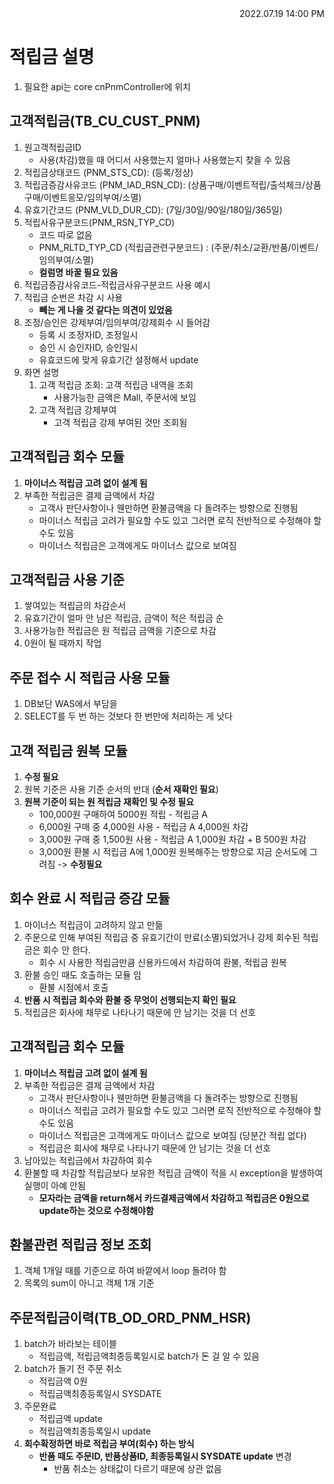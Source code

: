 <div style="text-align: right"> 2022.07.19 14:00 PM </div>

# 적립금 설명

1. 필요한 api는 core cnPnmController에 위치

## 고객적립금(TB_CU_CUST_PNM)
1. 원고객적립금ID
    - 사용(차감)했을 때 어디서 사용했는지 얼마나 사용했는지 찾을 수 있음
2. 적립금상태코드 (PNM_STS_CD): (등록/정상)
3. 적립금증감사유코드 (PNM_IAD_RSN_CD): (상품구매/이벤트적립/출석체크/상품구매/이벤트응모/임의부여/소멸)
4. 유효기간코드 (PNM_VLD_DUR_CD): (7일/30일/90일/180일/365일)
5. 적립사유구분코드(PNM_RSN_TYP_CD)
    - 코드 따로 없음
    - PNM_RLTD_TYP_CD (적립금관련구분코드) : (주문/취소/교환/반품/이벤트/임의부여/소멸)
    - **컬럼명 바꿀 필요 있음**
6. 적립금증감사유코드-적립금사유구분코드 사용 예시
7. 적립금 순번은 차감 시 사용
    - **빼는 게 나을 것 같다는 의견이 있었음**
8. 조정/승인은 강제부여/임의부여/강제회수 시 들어감
    - 등록 시 조정자ID, 조정일시
    - 승인 시 승인자ID, 승인일시
    - 유효코드에 맞게 유효기간 설정해서 update
9. 화면 설명
    1. 고객 적립금 조회: 고객 적립금 내역을 조회
        - 사용가능한 금액은 Mall, 주문서에 보임
    2. 고객 적립금 강제부여
        - 고객 적립금 강제 부여된 것만 조회됨

## 고객적립금 회수 모듈
1. **마이너스 적립금 고려 없이 설계 됨**
2. 부족한 적립금은 결제 금액에서 차감
    - 고객사 판단사항이나 웬만하면 환불금액을 다 돌려주는 방향으로 진행됨
    - 마이너스 적립금 고려가 필요할 수도 있고 그러면 로직 전반적으로 수정해야 할 수도 있음
    - 마이너스 적립금은 고객에게도 마이너스 값으로 보여짐

## 고객적립금 사용 기준
1. 쌓여있는 적립금의 차감순서
2. 유효기간이 얼마 안 남은 적립금, 금액이 적은 적립금 순
3. 사용가능한 적립금은 원 적립금 금액을 기준으로 차감
4. 0원이 될 때까지 작업

## 주문 접수 시 적립금 사용 모듈
1. DB보단 WAS에서 부담을
2. SELECT를 두 번 하는 것보다 한 번만에 처리하는 게 낫다

## 고객 적립금 원복 모듈
1. **수정 필요**
2. 원복 기준은 사용 기준 순서의 반대 (**순서 재확인 필요**)
3. **원복 기준이 되는 원 적립금 재확인 및 수정 필요**
    - 100,000원 구매하여 5000원 적립 - 적립금 A
    - 6,000원 구매 중 4,000원 사용 - 적립금 A 4,000원 차감
    - 3,000원 구매 중 1,500원 사용 - 적립금 A 1,000원 차감 + B 500원 차감
    - 3,000원 환불 시 적립금 A에 1,000원 원복해주는 방향으로 지금 순서도에 그려짐 -> **수정필요**

## 회수 완료 시 적립금 증감 모듈
1. 마이너스 적립금이 고려하지 않고 만듦
2. 주문으로 인해 부여된 적립금 중 유효기간이 만료(소멸)되었거나 강제 회수된 적립금은 회수 안 한다.
    - 회수 시 사용한 적립금만큼 신용카드에서 차감하여 환불, 적립금 원복
3. 환불 승인 때도 호출하는 모듈 임
    - 환불 시점에서 호출
4. **반품 시 적립금 회수와 환불 중 무엇이 선행되는지 확인 필요**
5. 적립금은 회사에 채무로 나타나기 때문에 안 남기는 것을 더 선호

## 고객적립금 회수 모듈
1. **마이너스 적립금 고려 없이 설계 됨**
2. 부족한 적립금은 결제 금액에서 차감
    - 고객사 판단사항이나 웬만하면 환불금액을 다 돌려주는 방향으로 진행됨
    - 마이너스 적립금 고려가 필요할 수도 있고 그러면 로직 전반적으로 수정해야 할 수도 있음
    - 마이너스 적립금은 고객에게도 마이너스 값으로 보여짐 (당분간 적립 없다)
    - 적립금은 회사에 채무로 나타나기 때문에 안 남기는 것을 더 선호
3. 남아있는 적립금에서 차감하여 회수
4. 환불할 때 차감할 적립금보다 보유한 적립금 금액이 적을 시 exception을 발생하여 실행이 아예 안됨
    - **모자라는 금액을 return해서 카드결제금액에서 차감하고 적립금은 0원으로 update하는 것으로 수정해야함**

## 환불관련 적립금 정보 조회
1. 객체 1개일 때를 기준으로 하여 바깥에서 loop 돌려야 함
2. 목록의 sum이 아니고 객체 1개 기준

## 주문적립금이력(TB_OD_ORD_PNM_HSR)
1. batch가 바라보는 테이블
    - 적립금액, 적립금액최종등록일시로 batch가 돈 걸 알 수 있음
2. batch가 돌기 전 주문 취소
    - 적립금액 0원
    - 적립금액최종등록일시 SYSDATE
3. 주문완료
    - 적립금액 update
    - 적립금액최종등록일시 update
4. **회수확정하면 바로 적립금 부여(회수) 하는 방식**
    - **반품 때도 주문ID, 반품상품ID, 최종등록일시 SYSDATE update** 변경
        - 반품 취소는 상태값이 다르기 때문에 상관 없음
